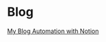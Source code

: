 # Blog

[My Blog Automation with Notion](Blog%207e48afb2d0bc41f6b6410db61b13b82b/My%20Blog%20Automation%20with%20Notion%20f0cda504ae564d4eb26950b6403c37dd.md)